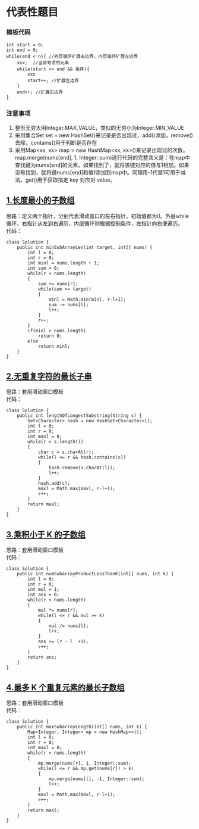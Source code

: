 # 代表性题目

### 模板代码
```
int start = 0;
int end = 0;
while(end < n){ //外层循环扩展右边界，内层循环扩展左边界
    xxx;  //当前考虑的元素
    while(start <= end && 条件){
        xxx
        start++; //扩展左边界
    }
    end++; //扩展右边界
}
```

### 注意事项
1. 整形无穷大用Integer.MAX_VALUE，类似的无穷小为Integer.MIN_VALUE  
2. 采用集合Set<Character> set = new HashSet<Character>()来记录是否出现过，add()添加，remove()去除，contains()用于判断是否存在
3. 采用Map<xx, xx> map = new HashMap<xx, xx>()来记录出现过的次数。map.merge(nums[end], 1, Integer::sum)这行代码的完整含义是：在map中查找键为nums[end]的元素。如果找到了，就将该键对应的值与1相加。如果没有找到，就将键nums[end]和值1添加到map中。同理用-1代替1可用于减法。get()用于获取指定 key 对应对 value。

## [1.长度最小的子数组](https://leetcode.cn/problems/minimum-size-subarray-sum/description/)
思路：定义两个指针，分别代表滑动窗口的左右指针，初始值都为0。外层while循环，右指针从左到右遍历，内层循环则根据控制条件，左指针向右便遍历。  
代码：
```
class Solution {
    public int minSubArrayLen(int target, int[] nums) {
        int l = 0;
        int r = 0;
        int minl = nums.length + 1;
        int sum = 0;
        while(r < nums.length)
        {
            sum += nums[r];
            while(sum >= target)
            {
                minl = Math.min(minl, r-l+1);
                sum -= nums[l];
                l++;
            }
            r++;
        }
        if(minl > nums.length)
            return 0;
        else
            return minl;
    }
}
```

## [2.无重复字符的最长子串](https://leetcode.cn/problems/longest-substring-without-repeating-characters/description/)
思路：套用滑动窗口模板  
代码：
```
class Solution {
    public int lengthOfLongestSubstring(String s) {
        Set<Character> hash = new HashSet<Character>();
        int l = 0;
        int r = 0;
        int maxl = 0;
        while(r < s.length())
        {
            char c = s.charAt(r);
            while(l <= r && hash.contains(c))
            {
                hash.remove(s.charAt(l));
                l++;
            }
            hash.add(c);
            maxl = Math.max(maxl, r-l+1);
            r++;
        }
        return maxl;
    }
}
```

## [3.乘积小于 K 的子数组](https://leetcode.cn/problems/subarray-product-less-than-k/description/)
思路：套用滑动窗口模板  
代码：
```
class Solution {
    public int numSubarrayProductLessThanK(int[] nums, int k) {
        int l = 0;
        int r = 0;
        int mul = 1;
        int ans = 0;
        while(r < nums.length)
        {
            mul *= nums[r];
            while(l <= r && mul >= k)
            {
                mul /= nums[l];
                l++;
            }
            ans += (r - l  +1);
            r++;
        }
        return ans;
    }
}
```

## [4.最多 K 个重复元素的最长子数组]([https://leetcode.cn/problems/subarray-product-less-than-k/description/](https://leetcode.cn/problems/length-of-longest-subarray-with-at-most-k-frequency/description/))
思路：套用滑动窗口模板  
代码：
```
class Solution {
    public int maxSubarrayLength(int[] nums, int k) {
        Map<Integer, Integer> mp = new HashMap<>();
        int l = 0;
        int r = 0;
        int maxl = 0;
        while(r < nums.length)
        {
            mp.merge(nums[r], 1, Integer::sum);
            while(l <= r && mp.get(nums[r]) > k)
            {
                mp.merge(nums[l], -1, Integer::sum);
                l++;
            }
            maxl = Math.max(maxl, r-l+1);
            r++;
        }
        return maxl;
    }
}
```
